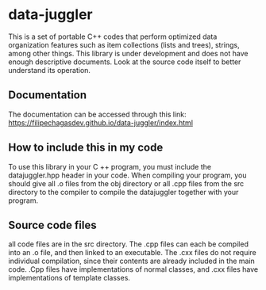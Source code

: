 # data-juggler
This is a set of portable C++ codes that perform optimized data organization features such as item collections (lists and trees), strings, among other things.
This library is under development and does not have enough descriptive documents. Look at the source code itself to better understand its operation.

## Documentation
The documentation can be accessed through this link: 
https://filipechagasdev.github.io/data-juggler/index.html

## How to include this in my code
To use this library in your C ++ program, you must include the datajuggler.hpp header in your code. When compiling your program, you should give all .o files from the obj directory or all .cpp files from the src directory to the compiler to compile the datajuggler together with your program.

## Source code files
all code files are in the src directory. The .cpp files can each be compiled into an .o file, and then linked to an executable. The .cxx files do not require individual compilation, since their contents are already included in the main code. .Cpp files have implementations of normal classes, and .cxx files have implementations of template classes.
